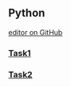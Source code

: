 ## Python

[editor on GitHub](https://github.com/mobenlu/PythonBasic/edit/master/README.md) 

### [Task1](https://github.com/mobenlu/PythonBasic/edit/master/Task1.ipynb)
### [Task2](https://github.com/mobenlu/PythonBasic/blob/master/Task1.md)

